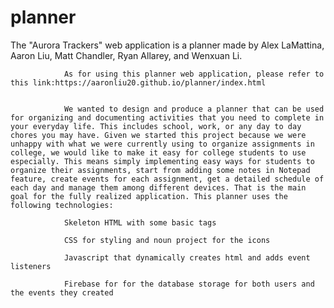 # planner
The "Aurora Trackers" web application is a planner made by Alex LaMattina, Aaron Liu, Matt Chandler, Ryan Allarey, and Wenxuan Li.
                
                As for using this planner web application, please refer to this link:https://aaronliu20.github.io/planner/index.html


                We wanted to design and produce a planner that can be used for organizing and documenting activities that you need to complete in your everyday life. This includes school, work, or any day to day chores you may have. Given we started this project because we were unhappy with what we were currently using to organize assignments in college, we would like to make it easy for college students to use especially. This means simply implementing easy ways for students to organize their assignments, start from adding some notes in Notepad feature, create events for each assignment, get a detailed schedule of each day and manage them among different devices. That is the main goal for the fully realized application. This planner uses the following technologies:

                Skeleton HTML with some basic tags
                
                CSS for styling and noun project for the icons
                
                Javascript that dynamically creates html and adds event listeners
                
                Firebase for for the database storage for both users and the events they created
